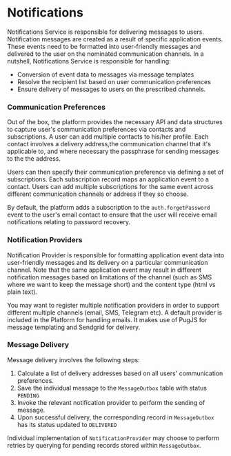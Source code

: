 # Notifications
Notifications Service is responsible for delivering messages to users. Notification messages are created
as a result of specific application events. These events need to be formatted into user-friendly messages
and delivered to the user on the nominated communication channels. In a nutshell, Notifications Service is 
responsible for handling:

* Conversion of event data to messages via message templates
* Resolve the recipient list based on user communication preferences
* Ensure delivery of messages to users on the prescribed channels.

### Communication Preferences
Out of the box, the platform provides the necessary API and data structures to capture user's communication preferences 
via contacts and subscriptions. A user can add multiple contacts to his/her profile. Each contact involves a delivery 
address,the communication channel that it's applicable to, and where necessary the passphrase for sending messages to the 
the address. 

Users can then specify their communication preference via defining a set of subscriptions. Each subscription record maps an application event to a contact. Users can add multiple subscriptions for the same event across different communication channels or address if they so choose. 

By default, the platform adds a subscription to the `auth.forgetPassword` event to the user's email contact to ensure that the user
will receive email notifications relating to password recovery.

### Notification Providers
Notification Provider is responsible for formatting application event data into user-friendly messages and its delivery
on a particular communication channel. Note that the same application event may result in different notification messages
based on limitations of the channel (such as SMS where we want to keep the message short) and the content type (html vs plain text).

You may want to register multiple notification providers in order to support different multiple channels
(email, SMS, Telegram etc). A default provider is included in the Platform for handling emails. It makes use of PugJS for message templating and Sendgrid for delivery.

### Message Delivery
Message delivery involves the following steps:
1. Calculate a list of delivery addresses based on all users' communication preferences.
2. Save the individual message to the `MessageOutbox` table with status `PENDING`
3. Invoke the relevant notification provider to perform the sending of message.
4. Upon successful delivery, the corresponding record in `MessageOutbox` has its status updated to `DELIVERED`

Individual implementation of `NotificationProvider` may choose to perform retries by querying for pending records stored within `MessageOutbox`. 

